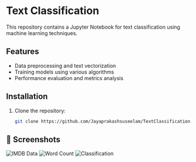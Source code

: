 # Text Classification
This repository contains a Jupyter Notebook for text classification using machine learning techniques.

## Features
- Data preprocessing and text vectorization
- Training models using various algorithms
- Performance evaluation and metrics analysis

## Installation
1. Clone the repository:
   ```sh
   git clone https://github.com/Jayaprakashsuseelam/TextClassification.git


## 📌 Screenshots
![IMDB Data](images/imdb_data.png)
![Word Count](images/word_cloud.png)
![Classification](images/classification.png)